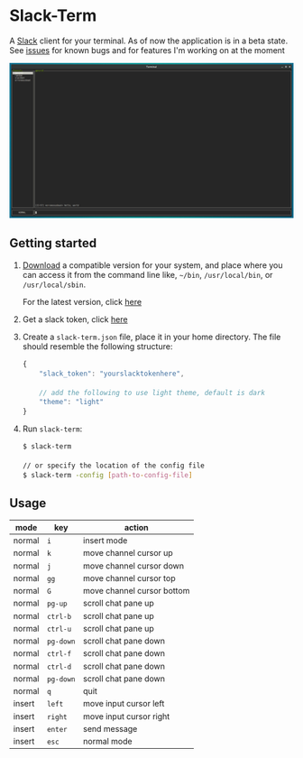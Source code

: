 Slack-Term
==========

A [Slack](https://slack.com) client for your terminal. As of now the
application is in a beta state. See [issues](https://github.com/erroneousboat/slack-term/issues)
for known bugs and for features I'm working on at the moment

![Screenshot](/screenshot.png?raw=true)

Getting started
---------------

1. [Download](https://github.com/erroneousboat/slack-term/releases) a
   compatible version for your system, and place where you can access it from
   the command line like, `~/bin`, `/usr/local/bin`, or `/usr/local/sbin`.

   For the latest version, click [here](https://github.com/erroneousboat/slack-term/tree/master/bin)

2. Get a slack token, click [here](https://api.slack.com/docs/oauth-test-tokens) 

3. Create a `slack-term.json` file, place it in your home directory. The file
   should resemble the following structure:

    ```javascript
    {
        "slack_token": "yourslacktokenhere",

        // add the following to use light theme, default is dark
        "theme": "light"
    }
    ```

4. Run `slack-term`: 

    ```bash
    $ slack-term

    // or specify the location of the config file
    $ slack-term -config [path-to-config-file]
    ```

Usage
-----

| mode   | key       | action                     |
|--------|-----------|----------------------------|
| normal | `i`       | insert mode                |
| normal | `k`       | move channel cursor up     |
| normal | `j`       | move channel cursor down   |
| normal | `gg`      | move channel cursor top    |
| normal | `G`       | move channel cursor bottom |
| normal | `pg-up`   | scroll chat pane up        |
| normal | `ctrl-b`  | scroll chat pane up        |
| normal | `ctrl-u`  | scroll chat pane up        |
| normal | `pg-down` | scroll chat pane down      |
| normal | `ctrl-f`  | scroll chat pane down      |
| normal | `ctrl-d`  | scroll chat pane down      |
| normal | `pg-down` | scroll chat pane down      |
| normal | `q`       | quit                       |
| insert | `left`    | move input cursor left     |
| insert | `right`   | move input cursor right    |
| insert | `enter`   | send message               |
| insert | `esc`     | normal mode                |
